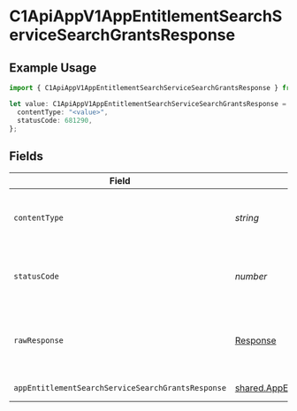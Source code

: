 # C1ApiAppV1AppEntitlementSearchServiceSearchGrantsResponse

## Example Usage

```typescript
import { C1ApiAppV1AppEntitlementSearchServiceSearchGrantsResponse } from "conductorone-sdk-typescript/sdk/models/operations";

let value: C1ApiAppV1AppEntitlementSearchServiceSearchGrantsResponse = {
  contentType: "<value>",
  statusCode: 681290,
};
```

## Fields

| Field                                                                                                                                   | Type                                                                                                                                    | Required                                                                                                                                | Description                                                                                                                             |
| --------------------------------------------------------------------------------------------------------------------------------------- | --------------------------------------------------------------------------------------------------------------------------------------- | --------------------------------------------------------------------------------------------------------------------------------------- | --------------------------------------------------------------------------------------------------------------------------------------- |
| `contentType`                                                                                                                           | *string*                                                                                                                                | :heavy_check_mark:                                                                                                                      | HTTP response content type for this operation                                                                                           |
| `statusCode`                                                                                                                            | *number*                                                                                                                                | :heavy_check_mark:                                                                                                                      | HTTP response status code for this operation                                                                                            |
| `rawResponse`                                                                                                                           | [Response](https://developer.mozilla.org/en-US/docs/Web/API/Response)                                                                   | :heavy_check_mark:                                                                                                                      | Raw HTTP response; suitable for custom response parsing                                                                                 |
| `appEntitlementSearchServiceSearchGrantsResponse`                                                                                       | [shared.AppEntitlementSearchServiceSearchGrantsResponse](../../../sdk/models/shared/appentitlementsearchservicesearchgrantsresponse.md) | :heavy_minus_sign:                                                                                                                      | Successful response                                                                                                                     |